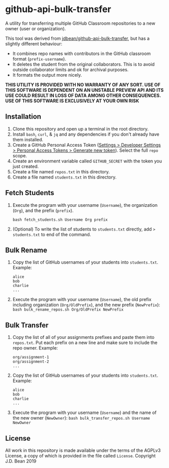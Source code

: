 # github-api-bulk-transfer

A utility for transferring multiple GitHub Classroom repositories to a new owner (user or organization).

This tool was derived from [jdbean/github-api-bulk-transfer](https://github.com/jdbean/github-api-bulk-transfer),
but has a slightly different behaviour:

- It combines repo names with contributors in the GitHub classroom format (`prefix-username`).
- It deletes the student from the original collaborators.
  This is to avoid outside collaborator limits and ok for archival purposes.
- It formats the output more nicely.

**THIS UTILITY IS PROVIDED WITH NO WARRANTY OF ANY SORT.
USE OF THIS SOFTWARE IS DEPENDENT ON AN UNSTABLE PREVIEW API AND ITS USE COULD RESULT IN LOSS OF DATA AMONG OTHER CONSEQUENCES.
USE OF THIS SOFTWARE IS EXCLUSIVELY AT YOUR OWN RISK**

## Installation

1. Clone this repository and open up a terminal in the root directory.
2. Install `bash`, `curl`, & `jq` and any dependencies if you don't already have them installed.
3. Create a GitHub Personal Access Token ([Settings > Developer Settings > Personal Access Tokens > Generate new token](https://github.com/settings/tokens/new)).
   Select the full `repo` scope.
4. Create an environment variable called `GITHUB_SECRET` with the token you just created.
5. Create a file named `repos.txt` in this directory.
6. Create a file named `students.txt` in this directory.

## Fetch Students

1. Execute the program with your username (`Username`), the organization (`Org`), and the prefix (`prefix`).

   ```shell
   bash fetch_students.sh Username Org prefix
   ```

2. (Optional) To write the list of students to `students.txt` directly, add `> students.txt` to end of the command.

## Bulk Rename

1. Copy the list of GitHub usernames of your students into `students.txt`.
   Example:

   ```
   alice
   bob
   charlie
   ...
   ```

2. Execute the program with your username (`Username`), the old prefix including organization (`Org/OldPrefix`), and the new prefix (`NewPrefix`):
   `bash bulk_rename_repos.sh Org/OldPrefix NewPrefix`

## Bulk Transfer

1. Copy the list of all of your assignments prefixes and paste them into `repos.txt`.
   Put each prefix on a new line and make sure to include the repo owner.
   Example:

   ```
   org/assignment-1
   org/assignment-2
   ...
   ```

2. Copy the list of GitHub usernames of your students into `students.txt`.
   Example:

   ```
   alice
   bob
   charlie
   ...
   ```

3. Execute the program with your username (`Username`) and the name of the new owner (`NewOwner`):
   `bash bulk_transfer_repos.sh Username NewOwner`

## License

All work in this repository is made available under the terms of the AGPLv3 License, a copy of which is provided in the file called `License`. Copyright J.D. Bean 2019
